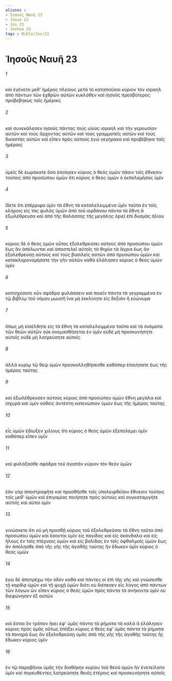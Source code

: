 ```yaml
---
aliases : 
- Ἰησοῦς Ναυῆ 23
- Josué 23
- Jos 23
- Joshua 23
tags : Bible/Jos/23
---
```


# Ἰησοῦς Ναυῆ 23

###### 1
καὶ ἐγένετο μεθ' ἡμέρας πλείους μετὰ τὸ καταπαῦσαι κύριον τὸν ισραηλ ἀπὸ πάντων τῶν ἐχθρῶν αὐτῶν κυκλόθεν καὶ ἰησοῦς πρεσβύτερος προβεβηκὼς ταῖς ἡμέραις
###### 2
καὶ συνεκάλεσεν ἰησοῦς πάντας τοὺς υἱοὺς ισραηλ καὶ τὴν γερουσίαν αὐτῶν καὶ τοὺς ἄρχοντας αὐτῶν καὶ τοὺς γραμματεῖς αὐτῶν καὶ τοὺς δικαστὰς αὐτῶν καὶ εἶπεν πρὸς αὐτούς ἐγὼ γεγήρακα καὶ προβέβηκα ταῖς ἡμέραις
###### 3
ὑμεῖς δὲ ἑωράκατε ὅσα ἐποίησεν κύριος ὁ θεὸς ὑμῶν πᾶσιν τοῖς ἔθνεσιν τούτοις ἀπὸ προσώπου ὑμῶν ὅτι κύριος ὁ θεὸς ὑμῶν ὁ ἐκπολεμήσας ὑμῖν
###### 4
ἴδετε ὅτι ἐπέρριφα ὑμῖν τὰ ἔθνη τὰ καταλελειμμένα ὑμῖν ταῦτα ἐν τοῖς κλήροις εἰς τὰς φυλὰς ὑμῶν ἀπὸ τοῦ ιορδάνου πάντα τὰ ἔθνη ἃ ἐξωλέθρευσα καὶ ἀπὸ τῆς θαλάσσης τῆς μεγάλης ὁριεῖ ἐπὶ δυσμὰς ἡλίου
###### 5
κύριος δὲ ὁ θεὸς ὑμῶν οὗτος ἐξολεθρεύσει αὐτοὺς ἀπὸ προσώπου ὑμῶν ἕως ἂν ἀπόλωνται καὶ ἀποστελεῖ αὐτοῖς τὰ θηρία τὰ ἄγρια ἕως ἂν ἐξολεθρεύσῃ αὐτοὺς καὶ τοὺς βασιλεῖς αὐτῶν ἀπὸ προσώπου ὑμῶν καὶ κατακληρονομήσατε τὴν γῆν αὐτῶν καθὰ ἐλάλησεν κύριος ὁ θεὸς ὑμῶν ὑμῖν
###### 6
κατισχύσατε οὖν σφόδρα φυλάσσειν καὶ ποιεῖν πάντα τὰ γεγραμμένα ἐν τῷ βιβλίῳ τοῦ νόμου μωυσῆ ἵνα μὴ ἐκκλίνητε εἰς δεξιὰν ἢ εὐώνυμα
###### 7
ὅπως μὴ εἰσέλθητε εἰς τὰ ἔθνη τὰ καταλελειμμένα ταῦτα καὶ τὰ ὀνόματα τῶν θεῶν αὐτῶν οὐκ ὀνομασθήσεται ἐν ὑμῖν οὐδὲ μὴ προσκυνήσητε αὐτοῖς οὐδὲ μὴ λατρεύσητε αὐτοῖς
###### 8
ἀλλὰ κυρίῳ τῷ θεῷ ὑμῶν προσκολληθήσεσθε καθάπερ ἐποιήσατε ἕως τῆς ἡμέρας ταύτης
###### 9
καὶ ἐξωλέθρευσεν αὐτοὺς κύριος ἀπὸ προσώπου ὑμῶν ἔθνη μεγάλα καὶ ἰσχυρά καὶ ὑμῖν οὐθεὶς ἀντέστη κατενώπιον ὑμῶν ἕως τῆς ἡμέρας ταύτης
###### 10
εἷς ὑμῶν ἐδίωξεν χιλίους ὅτι κύριος ὁ θεὸς ὑμῶν ἐξεπολέμει ὑμῖν καθάπερ εἶπεν ὑμῖν
###### 11
καὶ φυλάξασθε σφόδρα τοῦ ἀγαπᾶν κύριον τὸν θεὸν ὑμῶν
###### 12
ἐὰν γὰρ ἀποστραφῆτε καὶ προσθῆσθε τοῖς ὑπολειφθεῖσιν ἔθνεσιν τούτοις τοῖς μεθ' ὑμῶν καὶ ἐπιγαμίας ποιήσητε πρὸς αὐτοὺς καὶ συγκαταμιγῆτε αὐτοῖς καὶ αὐτοὶ ὑμῖν
###### 13
γινώσκετε ὅτι οὐ μὴ προσθῇ κύριος τοῦ ἐξολεθρεῦσαι τὰ ἔθνη ταῦτα ἀπὸ προσώπου ὑμῶν καὶ ἔσονται ὑμῖν εἰς παγίδας καὶ εἰς σκάνδαλα καὶ εἰς ἥλους ἐν ταῖς πτέρναις ὑμῶν καὶ εἰς βολίδας ἐν τοῖς ὀφθαλμοῖς ὑμῶν ἕως ἂν ἀπόλησθε ἀπὸ τῆς γῆς τῆς ἀγαθῆς ταύτης ἣν ἔδωκεν ὑμῖν κύριος ὁ θεὸς ὑμῶν
###### 14
ἐγὼ δὲ ἀποτρέχω τὴν ὁδὸν καθὰ καὶ πάντες οἱ ἐπὶ τῆς γῆς καὶ γνώσεσθε τῇ καρδίᾳ ὑμῶν καὶ τῇ ψυχῇ ὑμῶν διότι οὐ διέπεσεν εἷς λόγος ἀπὸ πάντων τῶν λόγων ὧν εἶπεν κύριος ὁ θεὸς ὑμῶν πρὸς πάντα τὰ ἀνήκοντα ὑμῖν οὐ διεφώνησεν ἐξ αὐτῶν
###### 15
καὶ ἔσται ὃν τρόπον ἥκει ἐφ' ὑμᾶς πάντα τὰ ῥήματα τὰ καλά ἃ ἐλάλησεν κύριος πρὸς ὑμᾶς οὕτως ἐπάξει κύριος ὁ θεὸς ἐφ' ὑμᾶς πάντα τὰ ῥήματα τὰ πονηρά ἕως ἂν ἐξολεθρεύσῃ ὑμᾶς ἀπὸ τῆς γῆς τῆς ἀγαθῆς ταύτης ἧς ἔδωκεν κύριος ὑμῖν
###### 16
ἐν τῷ παραβῆναι ὑμᾶς τὴν διαθήκην κυρίου τοῦ θεοῦ ὑμῶν ἣν ἐνετείλατο ὑμῖν καὶ πορευθέντες λατρεύσητε θεοῖς ἑτέροις καὶ προσκυνήσητε αὐτοῖς
